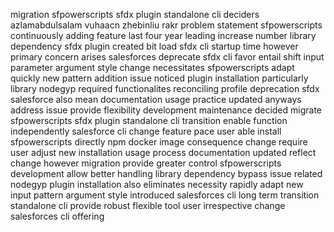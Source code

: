 migration sfpowerscripts sfdx plugin standalone cli deciders azlamabdulsalam vuhaacn zhebinliu rakr problem statement sfpowerscripts continuously adding feature last four year leading increase number library dependency sfdx plugin created bit load sfdx cli startup time however primary concern arises salesforces deprecate sfdx cli favor entail shift input parameter argument style change necessitates sfpowerscripts adapt quickly new pattern addition issue noticed plugin installation particularly library nodegyp required functionalites reconciling profile deprecation sfdx salesforce also mean documentation usage practice updated anyways address issue provide flexibility development maintenance decided migrate sfpowerscripts sfdx plugin standalone cli transition enable function independently salesforce cli change feature pace user able install sfpowerscripts directly npm docker image consequence change require user adjust new installation usage process documentation updated reflect change however migration provide greater control sfpowerscripts development allow better handling library dependency bypass issue related nodegyp plugin installation also eliminates necessity rapidly adapt new input pattern argument style introduced salesforces cli long term transition standalone cli provide robust flexible tool user irrespective change salesforces cli offering